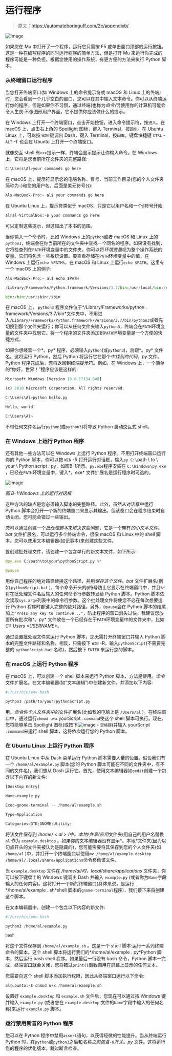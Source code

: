 # 运行程序

> 原文：<https://automateboringuff.com/2e/appendixb/>

![Image](img/a142067b8fe2d92e913e5f78198ae4f5.png)

如果您在 Mu 中打开了一个程序，运行它只需按 F5 或单击窗口顶部的运行按钮。这是一种在编写程序的同时运行程序的简单方法，但是打开 Mu 来运行你完成的程序可能是一种负担。根据您使用的操作系统，有更方便的方法来执行 Python 脚本。

### 从终端窗口运行程序

当您打开终端窗口(如 Windows 上的命令提示符或 macOS 和 Linux 上的终端)时，您会看到一个几乎空白的窗口，您可以在其中输入文本命令。你可以从终端运行你的程序，但是如果你不习惯，通过终端(也称为*命令行*)使用你的计算机可能会令人生畏:不像图形用户界面，它不提供你应该做什么的提示。

在 Windows 上打开一个终端窗口，点击开始按钮，进入命令提示符，按`进入`。在 macOS 上，点击右上角的 Spotlight 图标，键入 Terminal，按`回车`。在 Ubuntu Linux 上，可以按 `WIN` 键调出 Dash，键入 Terminal，按`回车`。键盘快捷键 `CTRL` - `ALT` -T 也会在 Ubuntu 上打开一个终端窗口。

就像交互 shell 有`>>>`提示一样，终端会显示提示让你输入命令。在 Windows 上，它将是您当前所在文件夹的完整路径:

```py
C:\Users\Al>your commands go here
```

在 macOS 上，提示符显示您的电脑名称、冒号、当前工作目录(您的个人文件夹简称为`~`)和您的用户名，后面是美元符号(`$`):

```py
Als-MacBook-Pro:~ al$ your commands go here
```

在 Ubuntu Linux 上，提示符类似于 macOS，只是它以用户名和一个`@`符号开始:

```py
al@al-VirtualBox:~$ your commands go here
```

可以定制这些提示，但这超出了本书的范围。

当你输入一个命令时，比如 Windows 上的`python`或者 macOS 和 Linux 上的`python3`，终端会在你当前所在的文件夹中查找一个同名的程序。如果没有找到，它将检查列在`PATH`环境变量中的文件夹。你可以将*环境变量*视为整个操作系统的变量。它们将包含一些系统设置。要查看存储在`PATH`环境变量中的值，在 Windows 上运行`echo %PATH%`，在 macOS 和 Linux 上运行`echo $PATH`。这里有一个 macOS 上的例子:

```py
Als-MacBook-Pro:~ al$ echo $PATH

/Library/Frameworks/Python.framework/Versions/3.7/bin:/usr/local/bin:/usr/

bin:/bin:/usr/sbin:/sbin
```

在 macOS 上， `python3` 程序文件位于*/Library/Frameworks/python . framework/Versions/3.7/bin*文件夹中，不用进入`/Library/Frameworks/Python.framework/Versions/3.7/bin/python3`或者先切换到那个文件夹运行；你可以从任何文件夹输入`python3`，终端会在`PATH`环境变量的文件夹中找到它。将一个程序的文件夹添加到`PATH`环境变量是一个方便的快捷方式。

如果你想经营一个*。py* 程序，必须输入`python`(或`python3`)，后跟*。py* 文件名。这将运行 Python，然后 Python 将运行它在那个*中找到的代码。py* 文件。Python 程序完成后，您将返回到终端提示符。例如，在 Windows 上，一个简单的“你好，世界！”程序应该是这样的:

```py
Microsoft Windows [Version 10.0.17134.648]

(c) 2018 Microsoft Corporation. All rights reserved.

C:\Users\Al>python hello.py

Hello, world!

C:\Users\Al>
```

不带任何文件名运行`python`(或`python3`)将导致 Python 启动交互式 shell。

### 在 Windows 上运行 Python 程序

还有其他一些方法可以在 Windows 上运行 Python 程序。不用打开终端窗口运行你的 Python 脚本，你可以按 `WIN` -R 打开运行对话框，输入`py C:\`path \ to \ your \ Python script . py，如图B-1所示。`py.exe`程序安装在 `C:\Windows\py.exe` ，已经在`PATH`环境变量中，键入*。exe* 文件扩展名是运行程序时可选的。

![image](img/bdd569423362b3fb2aa810ce24188a1a.png)

*图 B-1:Windows 上的运行对话框*

这种方法的缺点是您必须输入脚本的完整路径。此外，虽然从对话框中运行 Python 脚本会打开一个新的终端窗口来显示其输出，但该窗口会在程序结束时自动关闭，您可能会错过一些输出。

您可以通过创建一个*批处理脚本*来解决这些问题，它是一个带有*的小文本文件。bat* 文件扩展名，可以运行多个终端命令，很像 macOS 和 Linux 中的 shell 脚本。您可以使用文本编辑器(如记事本)来创建这些文件。

要创建批处理文件，请创建一个包含单行的新文本文件，如下所示:

```py
@py.exe C:\path\to\your\pythonScript.py %*

@pause
```

用你自己程序的绝对路径替换这个路径，并用*保存这个文件。bat* 文件扩展名(例如 `pythonScript.bat` )。每个命令开头的`@`符号防止它显示在终端窗口中，并且`%*`将在批处理文件名后输入的任何命令行参数转发给 Python 脚本。Python 脚本依次读取`sys.argv`列表中的命令行参数。这个批处理文件将使您不必在每次想要运行 Python 程序时都键入完整的绝对路径。另外，`@pause`会在 Python 脚本的结尾加上`"Press any key to continue..."`，防止程序的窗口消失过快。我建议您放置所有批次和*。py* 文件放在一个已经存在于`PATH`环境变量中的文件夹中，比如*C:\ Users \<USERNAME>*。

通过设置批处理文件来运行 Python 脚本，您无需打开终端窗口并输入 Python 脚本的完整文件路径和名称。相反，只需按下 `WIN` -R，输入`pythonScript`(不需要完整的 `pythonScript.bat` 名称)，然后按下 `ENTER` 来运行您的脚本。

### 在 macOS 上运行 Python 程序

在 macOS 上，可以创建一个 shell 脚本来运行 Python 脚本，方法是使用。*命令*文件扩展名。在文本编辑器(如“文本编辑”)中创建新文件，并添加以下内容:

```py
#!/usr/bin/env bash

python3 /path/to/your/pythonScript.py
```

用。*命令你个人文件夹中的*文件扩展名(比如我的电脑上是 `/Users/al` )。在终端窗口中，通过运行`chmod u+x` yourScript `.command`使这个 shell 脚本可执行。现在，您将能够单击 Spotlight 图标(或按下![image](img/63fa039eb8d3fb51d4da86e303dea1be.png) - `空格键`)并输入 yourScript `.command`来运行 shell 脚本，这将依次运行您的 Python 脚本。

### 在 Ubuntu Linux 上运行 Python 程序

在 Ubuntu Linux 中从 Dash 菜单运行 Python 脚本需要大量的设置。假设我们有一个 `/home/al/example.py` 脚本(您的 Python 脚本可能在不同的文件夹中，有不同的文件名)，我们想从 Dash 运行它。首先，使用文本编辑器如`gedit`创建一个包含以下内容的新文件:

```py
[Desktop Entry]

Name=example.py

Exec=gnome-terminal -- /home/al/example.sh

Type=Application

Categories=GTK;GNOME;Utility;
```

将该文件保存到 */home/ < al > /中。本地/共享/应用*文件夹(用自己的用户名替换 `al` 作为 `example.desktop` 。如果你的文本编辑器没有显示*。本地*文件夹(因为以句点开头的文件夹被认为是隐藏的)，您可能需要将其保存到您的个人文件夹(如 `/home/al` )中，并打开一个终端窗口以使用`mv /home/al/example.desktop /home/al/.local/share/applications`命令移动该文件。

当 `example.desktop` 文件在 */home/al/时。local/share/applications* 文件夹，你可以按下键盘上的 Windows 键调出 Dash 并输入 `example.py` (或者你为`Name`字段输入的任何内容)。这将打开一个新的终端窗口(具体来说，是运行*/home/al/example . sh*shell 脚本的`gnome-terminal`程序)，我们接下来将创建这个脚本。

在文本编辑器中，创建一个包含以下内容的新文件:

```py
#!/usr/bin/env bash

python3 /home/al/example.py

bash
```

将这个文件保存到 `/home/al/example.sh` 。这是一个 shell 脚本:运行一系列终端命令的脚本。这个 shell 脚本将运行我们的*/home/al/example . py*Python 脚本，然后运行 bash shell 程序。如果最后一行没有 bash 命令，Python 脚本一完成，终端窗口就会关闭，您将错过`print()`函数调用在屏幕上显示的任何文本。

您需要向这个 shell 脚本添加执行权限，因此从终端窗口运行以下命令:

```py
al@ubuntu:~$ chmod u+x /home/al/example.sh
```

设置好 `example.desktop` 和 `example.sh` 文件后，您现在可以通过按 Windows 键并输入 `example.py` (或者您在 `example.desktop` 文件的`Name`字段中输入的任何名称)来运行 `example.py` 脚本。

### 运行禁用断言的 Python 程序

您可以在 Python 程序中禁用`assert`语句，以获得轻微的性能提升。当从终端运行 Python 时，在`python`或`python3`之后和*名称之前包含`-O`开关。py* 文件。这将运行您的程序的优化版本，跳过断言检查。